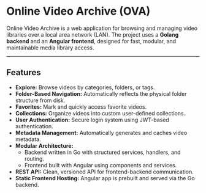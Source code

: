 # Online Video Archive (OVA)

Online Video Archive is a web application for browsing and managing video libraries over a local area network (LAN). The project uses a **Golang backend** and an **Angular frontend**, designed for fast, modular, and maintainable media library access.

---

## Features

- **Explore:** Browse videos by categories, folders, or tags.
- **Folder-Based Navigation:** Automatically reflects the physical folder structure from disk.
- **Favorites:** Mark and quickly access favorite videos.
- **Collections:** Organize videos into custom user-defined collections.
- **User Authentication:** Secure login system using JWT-based authentication.
- **Metadata Management:** Automatically generates and caches video metadata.
- **Modular Architecture:**
  - Backend written in Go with structured services, handlers, and routing.
  - Frontend built with Angular using components and services.
- **REST API:** Clean, versioned API for frontend-backend communication.
- **Static Frontend Hosting:** Angular app is prebuilt and served via the Go backend.
